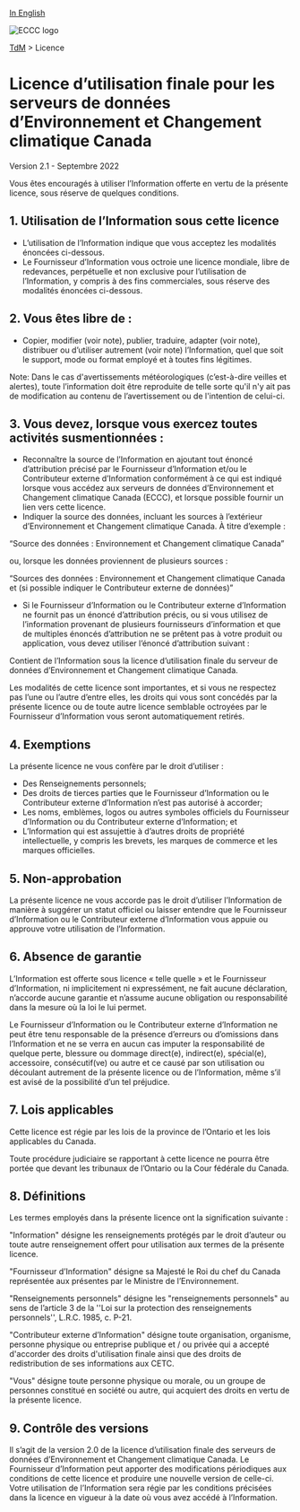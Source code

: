[In English](readme_en.md)

![ECCC logo](../img_eccc-logo.png)

[TdM](../readme_fr.md) > Licence

# Licence d’utilisation finale pour les serveurs de données d’Environnement et Changement climatique Canada

Version 2.1 - Septembre 2022

Vous êtes encouragés à utiliser l’Information offerte en vertu de la présente licence, sous réserve de quelques conditions.

## 1. Utilisation de l’Information sous cette licence

* L’utilisation de l’Information indique que vous acceptez les modalités énoncées ci-dessous.
* Le Fournisseur d’Information vous octroie une licence mondiale, libre de redevances, perpétuelle et non exclusive pour l’utilisation de l’Information, y compris à des fins commerciales, sous réserve des modalités énoncées ci-dessous.

## 2. Vous êtes libre de :

* Copier, modifier (voir note), publier, traduire, adapter (voir note), distribuer ou d’utiliser autrement (voir note) l’Information, quel que soit le support, mode ou format employé et à toutes fins légitimes. 

Note: Dans le cas d'avertissements météorologiques (c’est-à-dire veilles et alertes), toute l’information doit être reproduite de telle sorte qu'il n'y ait pas de modification au contenu de l’avertissement ou de l'intention de celui-ci.

## 3. Vous devez, lorsque vous exercez toutes activités susmentionnées :

* Reconnaître la source de l’Information en ajoutant tout énoncé d’attribution précisé par le Fournisseur d’Information et/ou le Contributeur externe d’Information conformément à ce qui est indiqué lorsque vous accédez aux serveurs de données d’Environnement et Changement climatique Canada (ECCC), et lorsque possible fournir un lien vers cette licence.
* Indiquer la source des données, incluant les sources à l’extérieur d’Environnement et Changement climatique Canada. À titre d’exemple :

“Source des données : Environnement et Changement climatique Canada”

ou, lorsque les données proviennent de plusieurs sources :

“Sources des données : Environnement et Changement climatique Canada et (si possible indiquer le Contributeur externe de données)”

* Si le Fournisseur d’Information ou le Contributeur externe d’Information ne fournit pas un énoncé d’attribution précis, ou si vous utilisez de l’information provenant de plusieurs fournisseurs d’information et que de multiples énoncés d’attribution ne se prêtent pas à votre produit ou application, vous devez utiliser l’énoncé d’attribution suivant :

Contient de l’Information sous la licence d’utilisation finale du serveur de données d’Environnement et Changement climatique Canada.

Les modalités de cette licence sont importantes, et si vous ne respectez pas l’une ou l’autre d’entre elles, les droits qui vous sont concédés par la présente licence ou de toute autre licence semblable octroyées par le Fournisseur d’Information vous seront automatiquement retirés.

## 4. Exemptions

La présente licence ne vous confère par le droit d’utiliser :

* Des Renseignements personnels;
* Des droits de tierces parties que le Fournisseur d’Information ou le Contributeur externe d’Information n’est pas autorisé à accorder;
* Les noms, emblèmes, logos ou autres symboles officiels du Fournisseur d’Information ou du Contributeur externe d’Information; et
* L’Information qui est assujettie à d’autres droits de propriété intellectuelle, y compris les brevets, les marques de commerce et les marques officielles.

## 5. Non-approbation

La présente licence ne vous accorde pas le droit d’utiliser l’Information de manière à suggérer un statut officiel ou laisser entendre que le Fournisseur d’Information ou le Contributeur externe d’Information vous appuie ou approuve votre utilisation de l’Information.

## 6. Absence de garantie

L’Information est offerte sous licence «&nbsp;telle quelle&nbsp;» et le Fournisseur d’Information, ni implicitement ni expressément, ne fait aucune déclaration, n’accorde aucune garantie et n’assume aucune obligation ou responsabilité dans la mesure où la loi le lui permet.

Le Fournisseur d’Information ou le Contributeur externe d’Information  ne peut être tenu responsable de la présence d’erreurs ou d’omissions dans l’Information et ne se verra en aucun cas imputer la responsabilité de quelque perte, blessure ou dommage direct(e), indirect(e), spécial(e), accessoire, consécutif(ve) ou autre et ce causé par son utilisation ou découlant autrement de la présente licence ou de l’Information, même s’il est avisé de la possibilité d’un tel préjudice.

## 7. Lois applicables

Cette licence est régie par les lois de la province de l’Ontario et les lois applicables du Canada.

Toute procédure judiciaire se rapportant à cette licence ne pourra être portée que devant les tribunaux de l’Ontario ou la Cour fédérale du Canada.

## 8. Définitions

Les termes employés dans la présente licence ont la signification suivante :

"Information" désigne les renseignements protégés par le droit d’auteur ou toute autre renseignement offert pour utilisation aux termes de la présente licence.

"Fournisseur d’Information" désigne sa Majesté le Roi du chef du Canada représentée aux présentes par le Ministre de l’Environnement.

"Renseignements personnels" désigne les "renseignements personnels" au sens de l’article 3 de la ''Loi sur la protection des renseignements personnels'', L.R.C. 1985, c. P-21.  

"Contributeur externe d’Information" désigne toute organisation, organisme, personne physique ou entreprise publique et / ou privée qui a accepté d'accorder des droits d'utilisation finale ainsi que des droits de redistribution de ses informations aux CETC.

"Vous" désigne toute personne physique ou morale, ou un groupe de personnes constitué en société ou autre, qui acquiert des droits en vertu de la présente licence.

## 9. Contrôle des versions

Il s’agit de la version 2.0 de la licence d’utilisation finale des serveurs de données d’Environnement et Changement climatique Canada. Le Fournisseur d’Information peut apporter des modifications périodiques aux conditions de cette licence et produire une nouvelle version de celle-ci. Votre utilisation de l’Information sera régie par les conditions précisées dans la licence en vigueur à la date où vous avez accédé à l’Information.